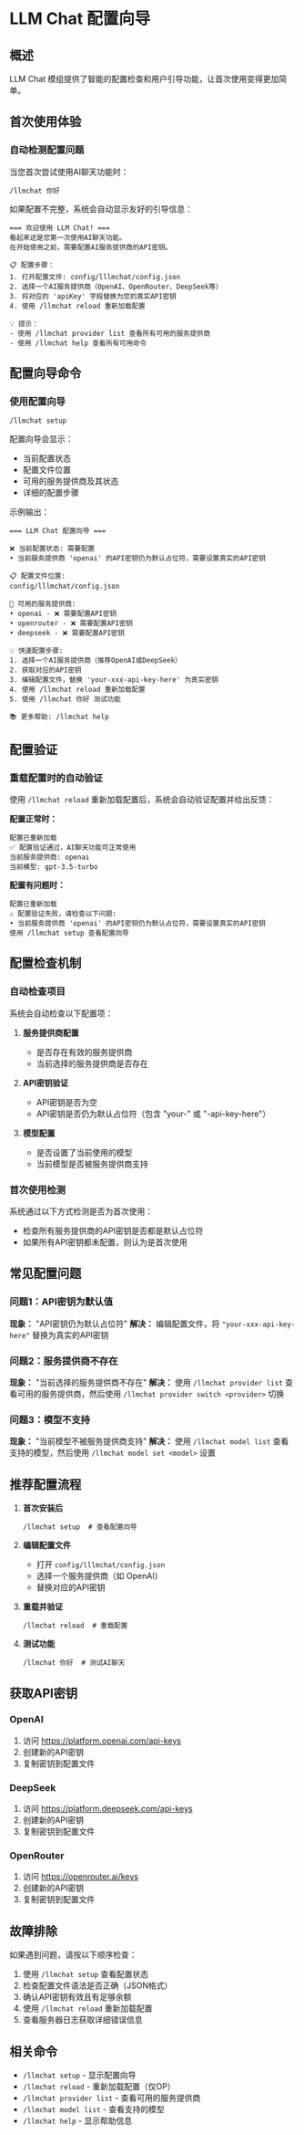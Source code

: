 # LLM Chat 配置向导

## 概述

LLM Chat 模组提供了智能的配置检查和用户引导功能，让首次使用变得更加简单。

## 首次使用体验

### 自动检测配置问题

当您首次尝试使用AI聊天功能时：

```
/llmchat 你好
```

如果配置不完整，系统会自动显示友好的引导信息：

```
=== 欢迎使用 LLM Chat! ===
看起来这是您第一次使用AI聊天功能。
在开始使用之前，需要配置AI服务提供商的API密钥。

📋 配置步骤：
1. 打开配置文件: config/lllmchat/config.json
2. 选择一个AI服务提供商（OpenAI、OpenRouter、DeepSeek等）
3. 将对应的 'apiKey' 字段替换为您的真实API密钥
4. 使用 /llmchat reload 重新加载配置

💡 提示：
- 使用 /llmchat provider list 查看所有可用的服务提供商
- 使用 /llmchat help 查看所有可用命令
```

## 配置向导命令

### 使用配置向导

```
/llmchat setup
```

配置向导会显示：
- 当前配置状态
- 配置文件位置
- 可用的服务提供商及其状态
- 详细的配置步骤

示例输出：
```
=== LLM Chat 配置向导 ===

❌ 当前配置状态: 需要配置
• 当前服务提供商 'openai' 的API密钥仍为默认占位符，需要设置真实的API密钥

📋 配置文件位置:
config/lllmchat/config.json

🔧 可用的服务提供商:
• openai - ❌ 需要配置API密钥
• openrouter - ❌ 需要配置API密钥
• deepseek - ❌ 需要配置API密钥

💡 快速配置步骤:
1. 选择一个AI服务提供商（推荐OpenAI或DeepSeek）
2. 获取对应的API密钥
3. 编辑配置文件，替换 'your-xxx-api-key-here' 为真实密钥
4. 使用 /llmchat reload 重新加载配置
5. 使用 /llmchat 你好 测试功能

📚 更多帮助: /llmchat help
```

## 配置验证

### 重载配置时的自动验证

使用 `/llmchat reload` 重新加载配置后，系统会自动验证配置并给出反馈：

**配置正常时：**
```
配置已重新加载
✅ 配置验证通过，AI聊天功能可正常使用
当前服务提供商: openai
当前模型: gpt-3.5-turbo
```

**配置有问题时：**
```
配置已重新加载
⚠️ 配置验证失败，请检查以下问题:
• 当前服务提供商 'openai' 的API密钥仍为默认占位符，需要设置真实的API密钥
使用 /llmchat setup 查看配置向导
```

## 配置检查机制

### 自动检查项目

系统会自动检查以下配置项：

1. **服务提供商配置**
   - 是否存在有效的服务提供商
   - 当前选择的服务提供商是否存在

2. **API密钥验证**
   - API密钥是否为空
   - API密钥是否仍为默认占位符（包含 "your-" 或 "-api-key-here"）

3. **模型配置**
   - 是否设置了当前使用的模型
   - 当前模型是否被服务提供商支持

### 首次使用检测

系统通过以下方式检测是否为首次使用：
- 检查所有服务提供商的API密钥是否都是默认占位符
- 如果所有API密钥都未配置，则认为是首次使用

## 常见配置问题

### 问题1：API密钥为默认值
**现象：** "API密钥仍为默认占位符"
**解决：** 编辑配置文件，将 `"your-xxx-api-key-here"` 替换为真实的API密钥

### 问题2：服务提供商不存在
**现象：** "当前选择的服务提供商不存在"
**解决：** 使用 `/llmchat provider list` 查看可用的服务提供商，然后使用 `/llmchat provider switch <provider>` 切换

### 问题3：模型不支持
**现象：** "当前模型不被服务提供商支持"
**解决：** 使用 `/llmchat model list` 查看支持的模型，然后使用 `/llmchat model set <model>` 设置

## 推荐配置流程

1. **首次安装后**
   ```
   /llmchat setup  # 查看配置向导
   ```

2. **编辑配置文件**
   - 打开 `config/lllmchat/config.json`
   - 选择一个服务提供商（如 OpenAI）
   - 替换对应的API密钥

3. **重载并验证**
   ```
   /llmchat reload  # 重载配置
   ```

4. **测试功能**
   ```
   /llmchat 你好  # 测试AI聊天
   ```

## 获取API密钥

### OpenAI
1. 访问 https://platform.openai.com/api-keys
2. 创建新的API密钥
3. 复制密钥到配置文件

### DeepSeek
1. 访问 https://platform.deepseek.com/api-keys
2. 创建新的API密钥
3. 复制密钥到配置文件

### OpenRouter
1. 访问 https://openrouter.ai/keys
2. 创建新的API密钥
3. 复制密钥到配置文件

## 故障排除

如果遇到问题，请按以下顺序检查：

1. 使用 `/llmchat setup` 查看配置状态
2. 检查配置文件语法是否正确（JSON格式）
3. 确认API密钥有效且有足够余额
4. 使用 `/llmchat reload` 重新加载配置
5. 查看服务器日志获取详细错误信息

## 相关命令

- `/llmchat setup` - 显示配置向导
- `/llmchat reload` - 重新加载配置（仅OP）
- `/llmchat provider list` - 查看可用的服务提供商
- `/llmchat model list` - 查看支持的模型
- `/llmchat help` - 显示帮助信息
